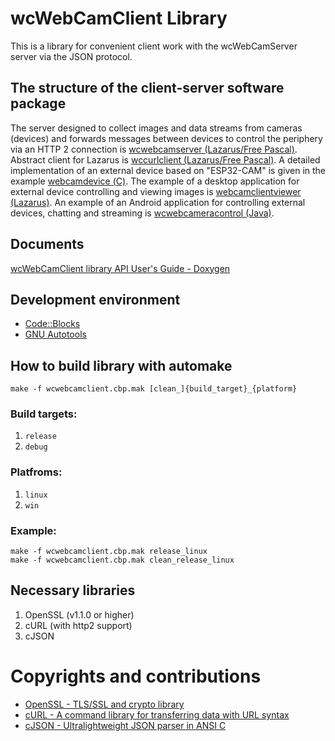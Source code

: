 # wcWebCamClient Library

This is a library for convenient client work with the wcWebCamServer server via the JSON protocol.

## The structure of the client-server software package
The server designed to collect images and data streams from cameras (devices) and forwards messages between devices to control the periphery via an HTTP 2 connection is [wcwebcamserver (Lazarus/Free Pascal)](https://github.com/iLya2IK/wcwebcamserver).
Abstract client for Lazarus is [wccurlclient (Lazarus/Free Pascal)](https://github.com/iLya2IK/wccurlclient).
A detailed implementation of an external device based on "ESP32-CAM" is given in the example [webcamdevice (С)](https://github.com/iLya2IK/webcamdevice).
The example of a desktop application for external device controlling and viewing images is [webcamclientviewer (Lazarus)](https://github.com/iLya2IK/webcamclientviewer).
An example of an Android application for controlling external devices, chatting and streaming is [wcwebcameracontrol (Java)](https://github.com/iLya2IK/wcwebcameracontrol).

## Documents

[wcWebCamClient library API User's Guide - Doxygen](https://ilya2ik.github.io/wcwebcamclient_lib/index.html)

## Development environment
* [Code::Blocks](https://www.codeblocks.org/)
* [GNU Autotools](https://www.gnu.org/software/automake/manual/html_node/Autotools-Introduction.html)

## How to build library with automake

````
make -f wcwebcamclient.cbp.mak [clean_]{build_target}_{platform}
````

### Build targets:
1. `release`
2. `debug`

### Platfroms:
1. `linux`
2. `win`

### Example:
````
make -f wcwebcamclient.cbp.mak release_linux
make -f wcwebcamclient.cbp.mak clean_release_linux
````

## Necessary libraries
1. OpenSSL (v1.1.0 or higher)
2. cURL (with http2 support)
3. cJSON

# Copyrights and contributions
* [OpenSSL - TLS/SSL and crypto library](https://www.openssl.org/)
* [cURL - A command library for transferring data with URL syntax](https://curl.se/libcurl)
* [cJSON - Ultralightweight JSON parser in ANSI C](https://github.com/DaveGamble/cJSON)
